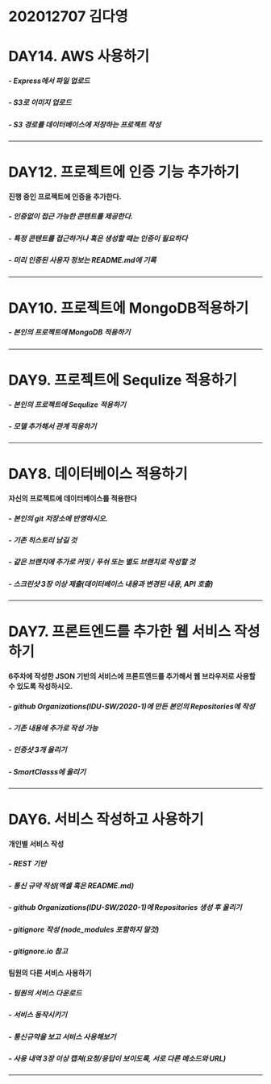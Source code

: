 202012707 김다영
===
DAY14. AWS 사용하기
===

##### - Express에서 파일 업로드

##### - S3로 이미지 업로드

##### - S3 경로를 데이터베이스에 저장하는 프로젝트 작성

--------------
DAY12. 프로젝트에 인증 기능 추가하기
===

#### 진행 중인 프로젝트에 인증을 추가한다.

##### - 인증없이 접근 가능한 콘텐트를 제공한다.

##### - 특정 콘텐트를 접근하거나 혹은 생성할 때는 인증이 필요하다

##### - 미리 인증된 사용자 정보는 README.md에 기록

--------------
DAY10. 프로젝트에 MongoDB적용하기
===

##### - 본인의 프로젝트에 MongoDB 적용하기

--------------
DAY9. 프로젝트에 Sequlize 적용하기
===

##### - 본인의 프로젝트에 Sequlize 적용하기

##### - 모델  추가해서 관계 적용하기
--------------
DAY8. 데이터베이스 적용하기
===

#### 자신의 프로젝트에 데이터베이스를 적용한다

##### - 본인의 git 저장소에 반영하시오.

##### - 기존 히스토리 남길 것

##### - 같은 브랜치에 추가로 커밋 / 푸쉬 또는 별도 브랜치로 작성할 것

##### - 스크린샷 3장 이상 제출(데이터베이스 내용과 변경된 내용, API 호출)
--------------
DAY7. 프론트엔드를 추가한 웹 서비스 작성하기
===

#### 6주차에 작성한 JSON 기반의 서비스에 프론트엔드를 추가해서 웹 브라우저로 사용할 수 있도록 작성하시오.

##### - github Organizations(IDU-SW/2020-1)에 만든 본인의 Repositories에 작성

##### - 기존 내용에 추가로 작성 가능

##### - 인증샷 3개 올리기

##### - SmartClasss에 올리기

-------

DAY6. 서비스 작성하고 사용하기
===

#### 개인별 서비스 작성

##### - REST 기반

##### - 통신 규약 작성(엑셀 혹은 README.md)

##### - github Organizations(IDU-SW/2020-1)에 Repositories 생성 후 올리기

##### - gitignore 작성 (node_modules 포함하지 말것)

##### - gitignore.io 참고

#### 팀원의 다른 서비스 사용하기

##### - 팀원의 서비스 다운로드

##### - 서비스 동작시키기

##### - 통신규약을 보고 서비스 사용해보기

##### - 사용 내역 3장 이상 캡쳐(요청/응답이 보이도록, 서로 다른 메소드와 URL)

--------------

